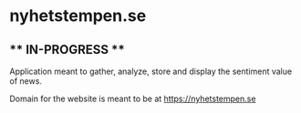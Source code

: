 # nyhetstempen.se
## ** IN-PROGRESS **

Application meant to gather, analyze, store and display the sentiment value of news.

Domain for the website is meant to be at https://nyhetstempen.se
